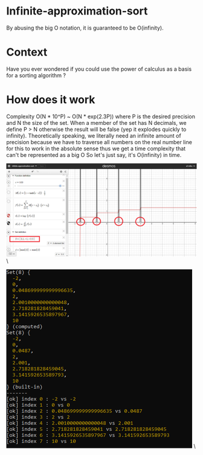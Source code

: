 # Infinite-approximation-sort
By abusing the big O notation, it is guaranteed to be O(infinity).

# Context
Have you ever wondered if you could use the power of calculus as a basis for a sorting algorithm ?

# How does it work
Complexity O(N * 10^P) ~ O(N * exp(2.3P)) where P is the desired precision and N the size of the set.
When a member of the set has N decimals, we define P > N otherwise the result will be false
(yep it explodes quickly to infinity).
Theoretically speaking, we literally need an infinite amount of precision because we have to traverse
all numbers on the real number line for this to work in the absolute sense thus we get a time complexity that can't be represented as a big O
So let's just say, it's O(infinity) in time.

![Approximation sort graph on Desmos](assets/desmos-graph.png) \


![Test cli](assets/test.png) \